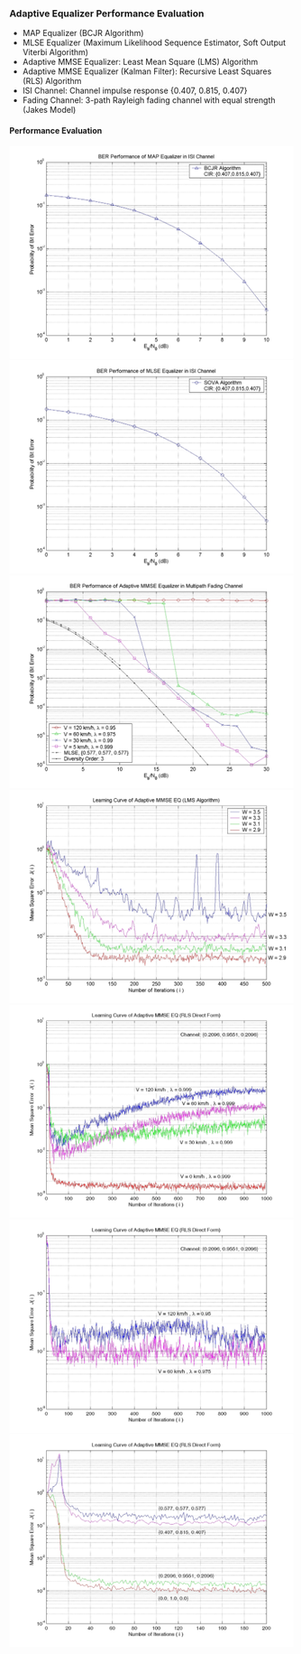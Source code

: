### Adaptive Equalizer Performance Evaluation

* MAP Equalizer (BCJR Algorithm)
* MLSE Equalizer (Maximum Likelihood Sequence Estimator, Soft Output Viterbi Algorithm)
* Adaptive MMSE Equalizer: Least Mean Square (LMS) Algorithm
* Adaptive MMSE Equalizer (Kalman Filter): Recursive Least Squares (RLS) Algorithm
* ISI Channel: Channel impulse response {0.407, 0.815, 0.407} 
* Fading Channel: 3-path Rayleigh fading channel with equal strength (Jakes Model) 

#### Performance Evaluation

![BCJR Algorithm in ISI channel](images/MAP_EQ.jpg)
![MLSE EQ in ISI channel](images/MLSE_EQ.jpg)
![RLS in Rayleigh fading channel](images/MMSE_EQ_RLS_fading.jpg)
![Learning curve of LMS](images/MSE_BPSK_LMS1.jpg)
![Learning curve of RLS](images/MSE_BPSK_RLS_fading1.jpg)
![Learning curve of RLS](images/MSE_BPSK_RLS_fading2.jpg)
![Learning curve of RLS](images/MSE_BPSK_RLS_fixed.jpg)

